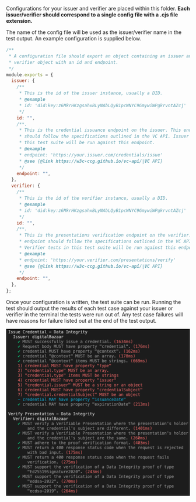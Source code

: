 Configurations for your issuer and verifier are placed within this folder.
**Each issuer/verifier should correspond to a single config file with a .cjs
file extension.**

The name of the config file will be used as the issuer/verifier name in the test
output. An example configuration is supplied below.

```js
/**
 * A configuration file should export an object containing an issuer and a
 * verifier object with an id and endpoint.
 */
module.exports = {
  issuer: {
    /**
     * This is the id of the issuer instance, usually a DID.
     * @example
     * id: 'did:key:z6MkrHKzgsahxBLyNAbLQyB1pcWNYC9GmywiWPgkrvntAZcj'
     */
    id: "",
    /**.
     * This is the credential issuance endpoint on the issuer. This endpoint
     * should follow the specifications outlined in the VC API. Issuer tests in
     * this test suite will be run against this endpoint.
     * @example
     * endpoint: 'https://your.issuer.com/credentials/issue'
     * @see {@link https://w3c-ccg.github.io/vc-api/|VC API}
     */
    endpoint: "",
  },
  verifier: {
    /**
     * This is the id of the verifier instance, usually a DID.
     * @example
     * id: 'did:key:z6MkrHKzgsahxBLyNAbLQyB1pcWNYC9GmywiWPgkrvntAZcj'
     */
    id: "",
    /**.
     * This is the presentations verification endpoint on the verifier. This
     * endpoint should follow the specifications outlined in the VC API.
     * Verifier tests in this test suite will be run against this endpoint.
     * @example
     * endpoint: 'https://your.verifier.com/presentations/verify'
     * @see {@link https://w3c-ccg.github.io/vc-api/|VC API}
     */
    endpoint: "",
  },
};
```

Once your configuration is written, the test suite can be run. Running the test
should output the results of each test case against your issuer or verifier in
the terminal the tests were run out of. Any test case failures will have reasons
for failure listed out at the end of the test output.

![tests](../assets/tests.png)
